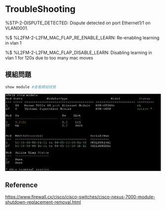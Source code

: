 # TroubleShooting #

%STP-2-DISPUTE_DETECTED: Dispute detected on port Ethernet1/1 on VLAN0001.

%$ %L2FM-2-L2FM_MAC_FLAP_RE_ENABLE_LEARN: Re-enabling learning in vlan 1

%$ %L2FM-2-L2FM_MAC_FLAP_DISABLE_LEARN: Disabling learning in vlan 1 for 120s due to too many mac moves

## 模組問題 ##

```bash
show module #查看模組狀態
```

![](Image/5.png)

## Reference ##

https://www.firewall.cx/cisco/cisco-switches/cisco-nexus-7000-module-shutdown-replacement-removal.html